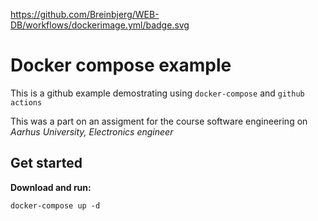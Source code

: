 https://github.com/Breinbjerg/WEB-DB/workflows/dockerimage.yml/badge.svg

# Docker compose example 

This is a github example demostrating using `docker-compose` and  `github actions` 

This was a part on an assigment for the course software engineering on *Aarhus University, Electronics engineer*  

## Get started 

**Download and run:** 

`docker-compose up -d`




 



